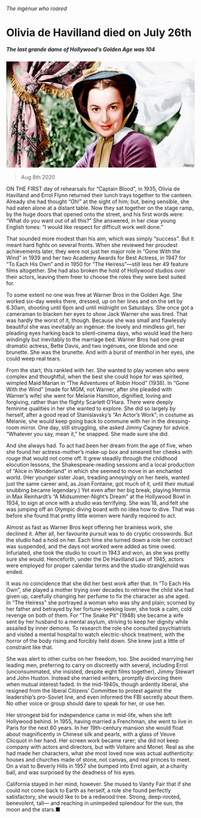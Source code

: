 ###### The ingénue who roared

# Olivia de Havilland died on July 26th 

##### The last grande dame of Hollywood’s Golden Age was 104 

![image](images/20200808_OBP004_0.jpg) 

> Aug 8th 2020 

ON THE FIRST day of rehearsals for “Captain Blood”, in 1935, Olivia de Havilland and Errol Flynn returned their lunch trays together to the canteen. Already she had thought “Oh!” at the sight of him; but, being sensible, she had eaten alone at a distant table. Now they sat together on the stage ramp, by the huge doors that opened onto the street, and his first words were: “What do you want out of all this?” She answered, in her clear young English tones: “I would like respect for difficult work well done.”

That sounded more modest than his aim, which was simply “success”. But it meant hard fights on several fronts. When she reviewed her proudest achievements later, they were not just her major role in “Gone With the Wind” in 1939 and her two Academy Awards for Best Actress, in 1947 for “To Each His Own” and in 1950 for “The Heiress”—still less her 49 feature films altogether. She had also broken the hold of Hollywood studios over their actors, leaving them freer to choose the roles they were best suited for.


To some extent no one was free at Warner Bros in the Golden Age. She worked six-day weeks there, dressed, up on her lines and on the set by 6.30am, shooting until 6pm and until midnight on Saturdays. She once got a cameraman to blacken her eyes to show Jack Warner she was tired. That was hardly the worst of it, though. Because she was small and flawlessly beautiful she was inevitably an ingénue: the lovely and mindless girl, her pleading eyes harking back to silent-cinema days, who would lead the hero windingly but inevitably to the marriage bed. Warner Bros had one great dramatic actress, Bette Davis, and two ingénues, one blonde and one brunette. She was the brunette. And with a burst of menthol in her eyes, she could weep real tears.

From the start, this rankled with her. She wanted to play women who were complex and thoughtful, when the best she could hope for was spirited, wimpled Maid Marian in “The Adventures of Robin Hood” (1938). In “Gone With the Wind” (made for MGM, not Warner, after she pleaded with Warner’s wife) she went for Melanie Hamilton, dignified, loving and forgiving, rather than the flighty Scarlett O’Hara. There were deeply feminine qualities in her she wanted to explore. She did so largely by herself, after a good read of Stanislavsky’s “An Actor’s Work”; in costume as Melanie, she would keep going back to commune with her in the dressing-room mirror. One day, still struggling, she asked Jimmy Cagney for advice. “Whatever you say, mean it,” he snapped. She made sure she did.

And she always had. To act had been her dream from the age of five, when she found her actress-mother’s make-up box and smeared her cheeks with rouge that would not come off. It grew steadily through the childhood elocution lessons, the Shakespeare-reading sessions and a local production of “Alice in Wonderland” in which she seemed to move in an enchanted world. (Her younger sister Joan, treading annoyingly on her heels, wanted just the same career and, as Joan Fontaine, got much of it, until their mutual snubbing became legendary.) Yet even after her big break, playing Hermia in Max Reinhardt’s “A Midsummer-Night’s Dream” at the Hollywood Bowl in 1934, to sign at once with a studio was terrifying. She was 18, and felt she was jumping off an Olympic diving board with no idea how to dive. That was before she found that pretty little women were hardly required to act.

Almost as fast as Warner Bros kept offering her brainless work, she declined it. After all, her favourite pursuit was to do cryptic crosswords. But the studio had a hold on her. Each time she turned down a role her contract was suspended, and the days not worked were added as time owed. Infuriated, she took the studio to court in 1943 and won, as she was pretty sure she would. Henceforth, under the De Havilland Law of 1945, actors were employed for proper calendar terms and the studio stranglehold was ended.

It was no coincidence that she did her best work after that. In “To Each His Own”, she played a mother trying over decades to retrieve the child she had given up, carefully changing her perfume to fix the character as she aged. In “The Heiress” she portrayed a woman who was shy and plain; scorned by her father and betrayed by her fortune-seeking lover, she took a calm, cold revenge on both of them. For “The Snake Pit” (1948) she became a wife sent by her husband to a mental asylum, striving to keep her dignity while assailed by inner demons. To research the role she consulted psychiatrists and visited a mental hospital to watch electric-shock treatment, with the horror of the body rising and forcibly held down. She knew just a little of constraint like that.

She was alert to other curbs on her freedom, too. She avoided marrying her leading men, preferring to carry on discreetly with several, including Errol (unconsummated, she insisted, despite eight films together), Jimmy Stewart and John Huston. Instead she married writers, promptly divorcing them when mutual interest faded. In the mid-1940s, though ardently liberal, she resigned from the liberal Citizens’ Committee to protest against the leadership’s pro-Soviet line, and even informed the FBI secretly about them. No other voice or group should dare to speak for her, or use her.

Her strongest bid for independence came in mid-life, when she left Hollywood behind. In 1955, having married a Frenchman, she went to live in Paris for the next 60 years. In her 19th-century mansion she would float about magnificently in Chinese silk and pearls, with a glass of Veuve Clicquot in her hand. Her screen work became rarer; she did not keep company with actors and directors, but with Voltaire and Monet. Real as she had made her characters, what she most loved now was actual authenticity: houses and churches made of stone, not canvas, and real princes to meet. On a visit to Beverly Hills in 1957 she bumped into Errol again, at a charity ball, and was surprised by the deadness of his eyes.

California stayed in her mind, however. She mused to Vanity Fair that if she could not come back to Earth as herself, a role she found perfectly satisfactory, she would like to be a redwood tree. Strong, deep-rooted, benevolent, tall— and reaching in unimpeded splendour for the sun, the moon and the stars.■

